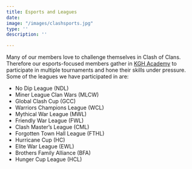 ```yaml
---
title: Esports and Leagues
date: 
image: "/images/clashsports.jpg"
type: ''
description: ''

---
```

Many of our members love to challenge themselves in Clash of Clans. Therefore our esports-focused members gather in [KGH Academy](serious) to participate in multiple tournaments and hone their skills under pressure. Some of the leagues we have participated in are:

* No Dip League (NDL) 
* Miner League Clan Wars (MLCW) 
* Global Clash Cup (GCC)
* Warriors Champions League (WCL) 
* Mythical War League (MWL)
* Friendly War League (FWL)
* Clash Master’s League (CML)
* Forgotten Town Hall League (FTHL)
* Hurricane Cup (HC) 
* Elite War League (EWL) 
* Brothers Family Alliance (BFA)
* Hunger Cup League (HCL)